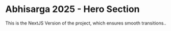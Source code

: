 # Abhisarga 2025 - Hero Section

This is the NextJS Version of the project, which ensures smooth transitions..